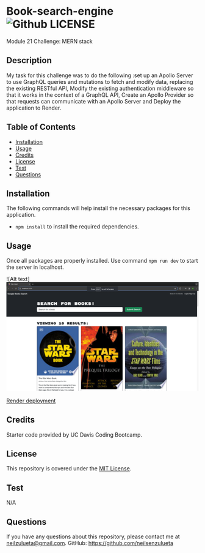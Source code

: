 # Book-search-engine ![Github LICENSE](https://img.shields.io/badge/license-MIT-blue.svg)
Module 21 Challenge: MERN stack

## Description 

My task for this challenge was to do the following :set up an Apollo Server to use GraphQL queries and mutations to fetch and modify data, replacing the existing RESTful API, Modify the existing authentication middleware so that it works in the context of a GraphQL API, Create an Apollo Provider so that requests can communicate with an Apollo Server and Deploy the application to Render.

## Table of Contents

  * [Installation](#installation)
  * [Usage](#usage)
  * [Credits](#credits)
  * [License](#license)
  * [Test](#test)
  * [Questions](#questions)

## Installation 

The following commands will help install the necessary packages for this application. 
* `npm install` to install the required dependencies. 

## Usage 

Once all packages are properly installed. Use command `npm run dev` to start the server in localhost.
  
![Alt text]![alt text](<client/images/MERN screenshot.png>)

[Render deployment]()

## Credits

Starter code provided by UC Davis Coding Bootcamp.

## License 

This repository is covered under the [MIT License](https://opensource.org/licenses/MIT).

## Test

N/A

## Questions 

If you have any questions about this repository, please contact me at neilzulueta@gmail.com. GitHub: https://github.com/neilsenzulueta
